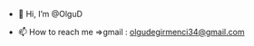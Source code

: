 - 👋 Hi, I’m @OlguD
<!--- - 🌱 I’m currently working on something good --->
- 📫 How to reach me   =>gmail : olgudegirmenci34@gmail.com

<!---
OlguD/OlguD is a ✨ special ✨ repository because its `README.md` (this file) appears on your GitHub profile.
You can click the Preview link to take a look at your changes.
--->
